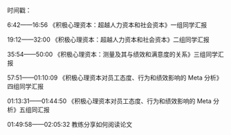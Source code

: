 时间戳：

6:42——16:56 《积极心理资本：超越人力资本和社会资本》一组同学汇报

19:12——32:00 《积极心理资本：超越人力资本和社会资本》二组同学汇报

35:54——50:00 《积极心理资本：测量及其与绩效和满意度的关系》三组同学汇报

57:51——01:10:09 《积极心理资本对员工态度、行为和绩效影响的 Meta 分析》四组同学汇报

01:13:31——01:44:50 《积极心理资本对员工态度、行为和绩效影响的 Meta 分析》五组同汇报

01:49:58——02:05:32 教练分享如何阅读论文

